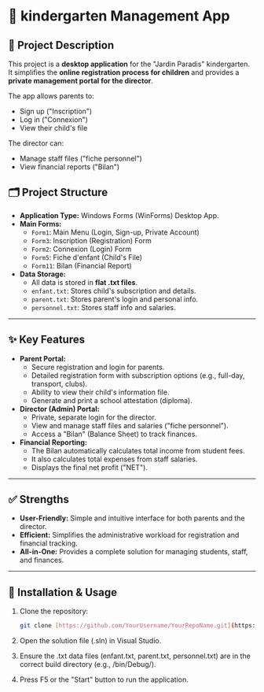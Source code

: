 # 🧸 kindergarten Management App

## 📖 Project Description
This project is a **desktop application** for the "Jardin Paradis" kindergarten. It simplifies the **online registration process for children** and provides a **private management portal for the director**.

The app allows parents to:
- Sign up ("Inscription")
- Log in ("Connexion")
- View their child's file

The director can:
- Manage staff files ("fiche personnel")
- View financial reports ("Bilan")

## 🗂️ Project Structure
- **Application Type:** Windows Forms (WinForms) Desktop App.
- **Main Forms:**
  - `Form1`: Main Menu (Login, Sign-up, Private Account)
  - `Form3`: Inscription (Registration) Form
  - `Form2`: Connexion (Login) Form
  - `Form5`: Fiche d'enfant (Child's File)
  - `Form11`: Bilan (Financial Report)
- **Data Storage:**
  - All data is stored in **flat .txt files**.
  - `enfant.txt`: Stores child's subscription and details.
  - `parent.txt`: Stores parent's login and personal info.
  - `personnel.txt`: Stores staff info and salaries.

---

## ✨ Key Features
- **Parent Portal:**
  - Secure registration and login for parents.
  - Detailed registration form with subscription options (e.g., full-day, transport, clubs).
  - Ability to view their child's information file.
  - Generate and print a school attestation (diploma).
- **Director (Admin) Portal:**
  - Private, separate login for the director.
  - View and manage staff files and salaries ("fiche personnel").
  - Access a "Bilan" (Balance Sheet) to track finances.
- **Financial Reporting:**
  - The Bilan automatically calculates total income from student fees.
  - It also calculates total expenses from staff salaries.
  - Displays the final net profit ("NET").

---

## ✅ Strengths
- **User-Friendly:** Simple and intuitive interface for both parents and the director.
- **Efficient:** Simplifies the administrative workload for registration and financial tracking.
- **All-in-One:** Provides a complete solution for managing students, staff, and finances.

---

## 🚀 Installation & Usage
1. Clone the repository:
   ```bash
   git clone [https://github.com/YourUsername/YourRepoName.git](https://github.com/YourUsername/YourRepoName.git)
   ```

2. Open the solution file (.sln) in Visual Studio.
3. Ensure the .txt data files (enfant.txt, parent.txt, personnel.txt) are in the correct build directory (e.g., /bin/Debug/).
4. Press F5 or the "Start" button to run the application.
